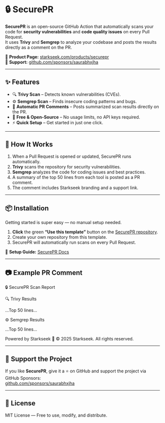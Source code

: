 # 🔒 SecurePR

**SecurePR** is an open-source GitHub Action that automatically scans your code for **security vulnerabilities** and **code quality issues** on every Pull Request.  
It uses **Trivy** and **Semgrep** to analyze your codebase and posts the results directly as a comment on the PR.  

📌 **Product Page:** [starkseek.com/products/securepr](https://starkseek.com/products/securepr)  
💖 **Support:** [github.com/sponsors/saurabhxjha](https://github.com/sponsors/saurabhxjha)

---

## ✨ Features
- 🔍 **Trivy Scan** – Detects known vulnerabilities (CVEs).
- ⚙️ **Semgrep Scan** – Finds insecure coding patterns and bugs.
- 📜 **Automatic PR Comments** – Posts summarized scan results directly on the PR.
- 💯 **Free & Open-Source** – No usage limits, no API keys required.
- ⚡ **Quick Setup** – Get started in just one click.

---

## 🚀 How It Works
1. When a Pull Request is opened or updated, SecurePR runs automatically.
2. **Trivy** scans the repository for security vulnerabilities.
3. **Semgrep** analyzes the code for coding issues and best practices.
4. A summary of the top 50 lines from each tool is posted as a PR comment.
5. The comment includes Starkseek branding and a support link.

---

## 📦 Installation
Getting started is super easy — no manual setup needed.

1. **Click** the green **“Use this template”** button on the [SecurePR repository](https://github.com/saurabhxjha/securepr).
2. Create your own repository from this template.
3. SecurePR will automatically run scans on every Pull Request.

📄 **Setup Guide:** [SecurePR Docs](https://starkseek.com/products/securepr)

---

## 📷 Example PR Comment

🔒 SecurePR Scan Report

🔍 Trivy Results

...Top 50 lines...

⚙️ Semgrep Results

...Top 50 lines...

Powered by Starkseek 🚀
© 2025 Starkseek. All rights reserved.

---

## 🙌 Support the Project
If you like **SecurePR**, give it a ⭐ on GitHub and support the project via GitHub Sponsors:  
[github.com/sponsors/saurabhxjha](https://github.com/sponsors/saurabhxjha)

---

## 📜 License
MIT License — Free to use, modify, and distribute.

